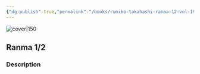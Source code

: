 ```yaml
---
{"dg-publish":true,"permalink":"/books/rumiko-takahashi-ranma-12-vol-19/","title":"\"Ranma 1/2\"","tags":["manga","Fantasy"]}
---
```




![cover|150](http://books.google.com/books/content?id=zn2QMwAACAAJ&printsec=frontcover&img=1&zoom=1&source=gbs_api)

## Ranma 1/2

### Description


```